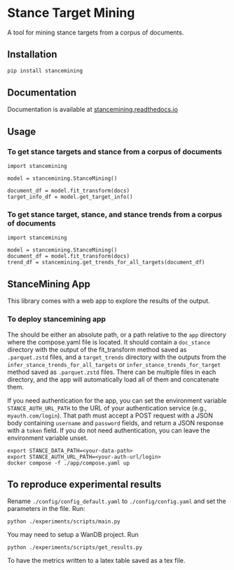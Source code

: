 # Stance Target Mining

A tool for mining stance targets from a corpus of documents.

## Installation

```bash
pip install stancemining
```

## Documentation
Documentation is available at [stancemining.readthedocs.io](https://stancemining.readthedocs.io)

## Usage

### To get stance targets and stance from a corpus of documents
```
import stancemining

model = stancemining.StanceMining()

document_df = model.fit_transform(docs)
target_info_df = model.get_target_info()
```

### To get stance target, stance, and stance trends from a corpus of documents
```
import stancemining

model = stancemining.StanceMining()
document_df = model.fit_transform(docs)
trend_df = stancemining.get_trends_for_all_targets(document_df)
```

## StanceMining App

This library comes with a web app to explore the results of the output.

### To deploy stancemining app

The <your-data-path> should be either an absolute path, or a path relative to the `app` directory where the compose.yaml file is located.
It should contain a `doc_stance` directory with the output of the fit_transform method saved as `.parquet.zstd` files, and a `target_trends` directory with the outputs from the `infer_stance_trends_for_all_targets` or `infer_stance_trends_for_target` method saved as `.parquet.zstd` files. There can be multiple files in each directory, and the app will automatically load all of them and concatenate them.

If you need authentication for the app, you can set the environment variable `STANCE_AUTH_URL_PATH` to the URL of your authentication service (e.g., `myauth.com/login`). That path must accept a POST request with a JSON body containing `username` and `password` fields, and return a JSON response with a `token` field.
If you do not need authentication, you can leave the environment variable unset.
```
export STANCE_DATA_PATH=<your-data-path>
export STANCE_AUTH_URL_PATH=<your-auth-url/login>
docker compose -f ./app/compose.yaml up
```

## To reproduce experimental results
Rename `./config/config_default.yaml` to `./config/config.yaml` and set the parameters in the file.
Run:
```
python ./experiments/scripts/main.py
```

You may need to setup a WanDB project.
Run 
```
python ./experiments/scripts/get_results.py
```
To have the metrics written to a latex table saved as a tex file.




